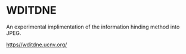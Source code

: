 # WDITDNE
An experimental implimentation of the information hinding method into JPEG.

[https//wditdne.ucnv.org/](https//wditdne.ucnv.org/)
